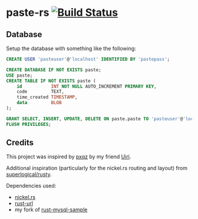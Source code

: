 # paste-rs [![Build Status](https://travis-ci.org/Indiv0/paste-rs.svg?branch=master)](https://travis-ci.org/Indiv0/paste-rs)

## Database

Setup the database with something like the following:

```SQL
CREATE USER 'pasteuser'@'localhost' IDENTIFIED BY 'pastepass';

CREATE DATABASE IF NOT EXISTS paste;
USE paste;
CREATE TABLE IF NOT EXISTS paste (
    id           INT NOT NULL AUTO_INCREMENT PRIMARY KEY,
    code         TEXT,
    time_created TIMESTAMP,
    data         BLOB
);

GRANT SELECT, INSERT, UPDATE, DELETE ON paste.paste TO 'pasteuser'@'localhost';
FLUSH PRIVILEGES;
```

## Credits

This project was inspired by [pxqz](https://github.com/Uiri/pxqz) by my friend [Uiri](https://github.com/Uiri).

Additional inspiration (particularly for the nickel.rs routing and layout) from [superlogical/rusty](https://github.com/superlogical/rusty).

Dependencies used:

* [nickel.rs](https://github.com/nickel-org/nickel.rs)
* [rust-url](https://github.com/servo/rust-url)
* my fork of [rust-mysql-sample](https://github.com/blackbeam/rust-mysql-sample)
